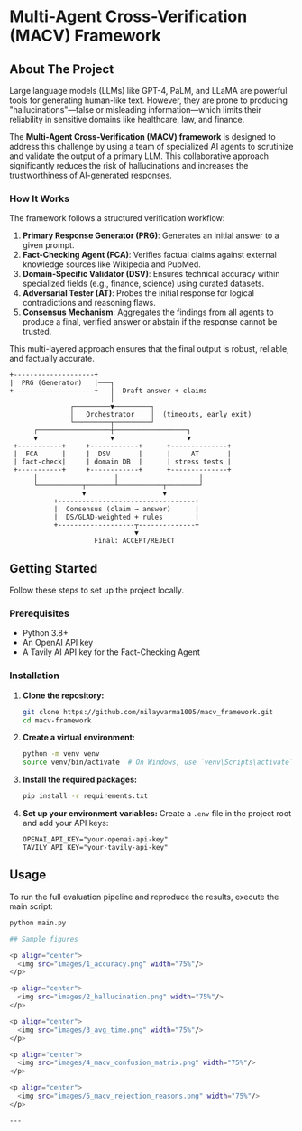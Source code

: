 # Multi-Agent Cross-Verification (MACV) Framework

## About The Project

Large language models (LLMs) like GPT-4, PaLM, and LLaMA are powerful tools for generating human-like text. However, they are prone to producing "hallucinations"—false or misleading information—which limits their reliability in sensitive domains like healthcare, law, and finance.

The **Multi-Agent Cross-Verification (MACV) framework** is designed to address this challenge by using a team of specialized AI agents to scrutinize and validate the output of a primary LLM. This collaborative approach significantly reduces the risk of hallucinations and increases the trustworthiness of AI-generated responses.

### How It Works

The framework follows a structured verification workflow:

1.  **Primary Response Generator (PRG)**: Generates an initial answer to a given prompt.
2.  **Fact-Checking Agent (FCA)**: Verifies factual claims against external knowledge sources like Wikipedia and PubMed.
3.  **Domain-Specific Validator (DSV)**: Ensures technical accuracy within specialized fields (e.g., finance, science) using curated datasets.
4.  **Adversarial Tester (AT)**: Probes the initial response for logical contradictions and reasoning flaws.
5.  **Consensus Mechanism**: Aggregates the findings from all agents to produce a final, verified answer or abstain if the response cannot be trusted.

This multi-layered approach ensures that the final output is robust, reliable, and factually accurate.

```
+--------------------+
|  PRG (Generator)   |───┐
+--------------------+   │  Draft answer + claims
                         │
               ┌─────────▼─────────┐
               │   Orchestrator    │  (timeouts, early exit)
               └─────────┬─────────┘
      ┌──────────────────┼──────────────────┐
      ▼                  ▼                  ▼
 +-----------+     +------------+      +--------------+
 |  FCA      |     |  DSV       |      |     AT       |
 | fact‑check|     | domain DB  |      | stress tests |
 +-----------+     +------------+      +--------------+
      │                   │                    │
      └───────────┬───────┴───────────┬────────┘
                  ▼                   ▼
           +----------------------------------+
           |  Consensus (claim → answer)      |
           |  DS/GLAD-weighted + rules        |
           +-------------------┬--------------+
                               ▼
                     Final: ACCEPT/REJECT
```
## Getting Started

Follow these steps to set up the project locally.

### Prerequisites

* Python 3.8+
* An OpenAI API key
* A Tavily AI API key for the Fact-Checking Agent

### Installation

1.  **Clone the repository:**
    ```sh
    git clone https://github.com/nilayvarma1005/macv_framework.git
    cd macv-framework
    ```

2.  **Create a virtual environment:**
    ```sh
    python -m venv venv
    source venv/bin/activate  # On Windows, use `venv\Scripts\activate`
    ```

3.  **Install the required packages:**
    ```sh
    pip install -r requirements.txt
    ```

4.  **Set up your environment variables:**
    Create a `.env` file in the project root and add your API keys:
    ```
    OPENAI_API_KEY="your-openai-api-key"
    TAVILY_API_KEY="your-tavily-api-key"
    ```

## Usage

To run the full evaluation pipeline and reproduce the results, execute the main script:

```sh
python main.py

## Sample figures

<p align="center">
  <img src="images/1_accuracy.png" width="75%"/>
</p>

<p align="center">
  <img src="images/2_hallucination.png" width="75%"/>
</p>

<p align="center">
  <img src="images/3_avg_time.png" width="75%"/>
</p>

<p align="center">
  <img src="images/4_macv_confusion_matrix.png" width="75%"/>
</p>

<p align="center">
  <img src="images/5_macv_rejection_reasons.png" width="75%"/>
</p>

---
